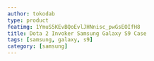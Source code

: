```yaml
---
author: tokodab
type: product
featimg: 1YmuS5KEvBQoEvlJHNnisc_pwGsEOIfH8
title: Dota 2 Invoker Samsung Galaxy S9 Case
tags: [samsung, galaxy, s9]
category: [samsung]
---
```

